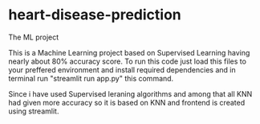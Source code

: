 # heart-disease-prediction
The ML project 


This is a Machine Learning project based on Supervised Learning having nearly about 80% accuracy score.
To run this code just load this files to your preffered environment and install required dependencies and in terminal run "streamlit run app.py" this command.

Since i have used Supervised leraning algorithms and among that all KNN had given more accuracy so it is based on KNN and frontend is created using streamlit.
